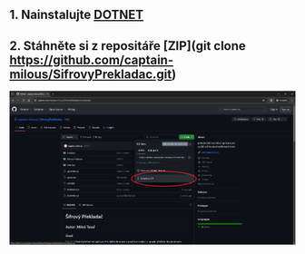 ## 1. Nainstalujte [DOTNET](https://dotnet.microsoft.com/en-us/download)

## 2. Stáhněte si z repositáře [ZIP](git clone https://github.com/captain-milous/SifrovyPrekladac.git) 


![Download zip](img/DownloadZIP.png)